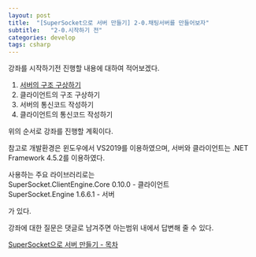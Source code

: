 ```yaml
---
layout: post
title:  "[SuperSocket으로 서버 만들기] 2-0.채팅서버를 만들어보자"
subtitle:   "2-0.시작하기 전"
categories: develop
tags: csharp
---
```


강좌를 시작하기전 진행할 내용에 대하여 적어보겠다.

1. [서버의 구조 구상하기](https://hot-key.github.io/develop/2019/09/24/dev-csharp-supersocket2-1/)
2. 클라이언트의 구조 구상하기
3. 서버의 통신코드 작성하기
4. 클라이언트의 통신코드 작성하기

위의 순서로 강좌를 진행할 계획이다.

참고로 개발환경은 윈도우에서 VS2019를 이용하였으며,
서버와 클라이언트는 .NET Framework 4.5.2를 이용하였다.

사용하는 주요 라이브러리로는   
SuperSocket.ClientEngine.Core 0.10.0 - 클라이언트  
SuperSocket.Engine 1.6.6.1 - 서버  

가 있다.

강좌에 대한 질문은 댓글로 남겨주면 아는범위 내에서 답변해 줄 수 있다.

[SuperSocket으로 서버 만들기 - 목차](/contents/2019/09/24/contents-supersocket/)